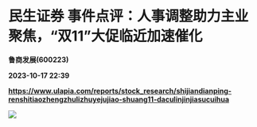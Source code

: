 # 民生证券 事件点评：人事调整助力主业聚焦，“双11”大促临近加速催化
**鲁商发展(600223)**

**2023-10-17 22:39**

**https://www.ulapia.com/reports/stock_research/shijiandianping-renshitiaozhengzhulizhuyejujiao-shuang11-daculinjinjiasucuihua**

![](https://img.ulapia.com/thumbnails/stock_research/20231017/H3_AP202310161601633921_1.jpg)